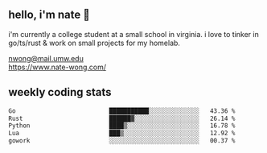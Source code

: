 ## hello, i'm nate 👋
i'm currently a college student at a small school in virginia. i love to tinker in go/ts/rust & work on small projects for my homelab.

nwong@mail.umw.edu <br/>
https://www.nate-wong.com/

## weekly coding stats
<!--START_SECTION:waka-->

```txt
Go                          ███████████░░░░░░░░░░░░░░   43.36 %
Rust                        ██████▓░░░░░░░░░░░░░░░░░░   26.14 %
Python                      ████▒░░░░░░░░░░░░░░░░░░░░   16.78 %
Lua                         ███▒░░░░░░░░░░░░░░░░░░░░░   12.92 %
gowork                      ░░░░░░░░░░░░░░░░░░░░░░░░░   00.37 %
```

<!--END_SECTION:waka-->
